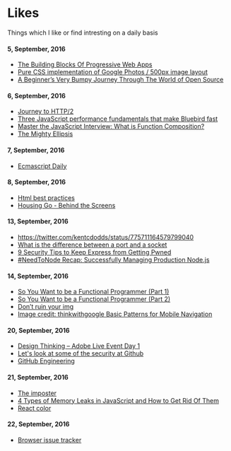 # Likes
Things which I like or find intresting on a daily basis

#### 5, September, 2016
* [The Building Blocks Of Progressive Web Apps](https://www.smashingmagazine.com/2016/09/the-building-blocks-of-progressive-web-apps/)
* [Pure CSS implementation of Google Photos / 500px image layout](https://github.com/xieranmaya/blog/issues/6)
* [A Beginner’s Very Bumpy Journey Through The World of Open Source](https://medium.freecodecamp.com/a-beginners-very-bumpy-journey-through-the-world-of-open-source-4d108d540b39#.4akalgizs)

#### 6, September, 2016
* [Journey to HTTP/2](http://kamranahmed.info/blog/2016/08/13/http-in-depth/)
* [Three JavaScript performance fundamentals that make Bluebird fast](https://reaktor.com/blog/javascript-performance-fundamentals-make-bluebird-fast/)
* [Master the JavaScript Interview: What is Function Composition?](https://medium.com/javascript-scene/master-the-javascript-interview-what-is-function-composition-20dfb109a1a0#.1r5ywiu1h)
* [The Mighty Ellipsis](https://medium.com/@jsaito/the-mighty-ellipsis-6c2c00ddc864#.jvv1az4vy)
 

#### 7, September, 2016
* [Ecmascript Daily](https://ecmascript-daily.github.io/)

#### 8, September, 2016
* [Html best practices](https://github.com/hail2u/html-best-practices)
* [Housing Go - Behind the Screens](https://medium.com/engineering-housing/progressing-mobile-web-fac3efb8b454#.gtc5tynr5)
 
#### 13, September, 2016
* https://twitter.com/kentcdodds/status/775711164579799040
* [What is the difference between a port and a socket](http://stackoverflow.com/questions/152457/what-is-the-difference-between-a-port-and-a-socket)
* [9 Security Tips to Keep Express from Getting Pwned](https://nodesource.com/blog/nine-security-tips-to-keep-express-from-getting-pwned/)
* [#NeedToNode Recap: Successfully Managing Production Node.js](https://nodesource.com/blog/needtonode-recap-successfully-managing-production-node-js/)

#### 14, September, 2016
* [So You Want to be a Functional Programmer (Part 1)](https://medium.com/@cscalfani/so-you-want-to-be-a-functional-programmer-part-1-1f15e387e536#.4fgyzct5q)
* [So You Want to be a Functional Programmer (Part 2)](https://medium.com/@cscalfani/so-you-want-to-be-a-functional-programmer-part-2-7005682cec4a#.36yjp1i3k)
* [Don’t ruin your img](https://medium.freecodecamp.com/you-need-to-stop-making-these-6-mistakes-with-your-img-s-e242c02d14be#.bvxraf9op)
* [Image credit: thinkwithgoogle
Basic Patterns for Mobile Navigation](https://uxplanet.org/basic-patterns-for-mobile-navigation-d12a87686efe#.1x5wbp40y)

#### 20, September, 2016
* [Design Thinking – Adobe Live Event Day 1](https://www.youtube.com/watch?v=tsePToj6nw4)
* [Let's look at some of the security at Github](https://chloe.re/2016/08/15/lets-look-at-some-of-the-security-at-github/)
* [GitHub Engineering](http://githubengineering.com/)
 
#### 21, September, 2016
* [The imposter](https://thedesignteam.io/the-imposter-ddbe96b14e14#.9goocyxh8)
* [4 Types of Memory Leaks in JavaScript and How to Get Rid Of Them](https://auth0.com/blog/four-types-of-leaks-in-your-javascript-code-and-how-to-get-rid-of-them/)
* [React color](https://github.com/casesandberg/react-color)
 
#### 22, September, 2016
* [Browser issue tracker](https://browser-issue-tracker-search.appspot.com/?q=css%20flexbox)
